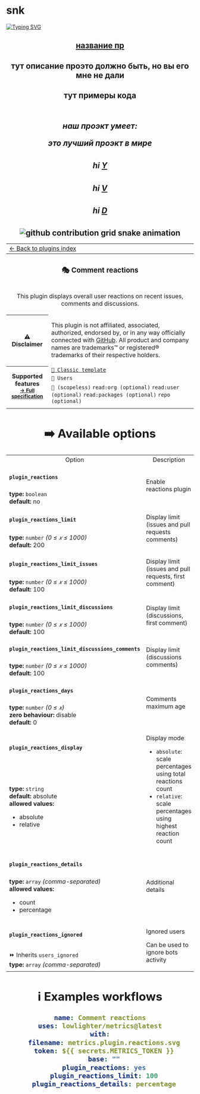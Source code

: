 # snk


[![Typing SVG](https://readme-typing-svg.herokuapp.com?color=%2336BCF7&lines=ToDo+list+без+графического+интерфейса+++++)](https://git.io/typing-svg)

<h2 align="center"> 
    <a href="https://github.com/yarik1732/cvfyf" target="_blank"> название пр</a>
<ing src="https://github.com/yarik1732/ToDolist1.git" height="32"/>
<h4 align="center">тут описание проэто должно быть, но вы его мне не дали</h4>



<h4 align="center">тут примеры кода</h4>

<img src="">




<h5>
наш проэкт умеет: 

это лучший проэкт в мире
</h5>

##### hi [Y](https://github.com/yarik1732)
##### hi [V](https://www.youtube.com/watch?v=5Fg9oZk-5uA)
##### hi [D](https://github.com/Hackep1551)


<picture>
  <source
    media="(prefers-color-scheme: dark)"
    srcset="https://raw.githubusercontent.com/platane/snk/output/github-contribution-grid-snake-dark.svg"
  />
  <source
    media="(prefers-color-scheme: light)"
    srcset="https://raw.githubusercontent.com/platane/snk/output/github-contribution-grid-snake.svg"
  />
  <img
    alt="github contribution grid snake animation"
    src="https://raw.githubusercontent.com/platane/snk/output/github-contribution-grid-snake.svg"
  />
</picture>



<!--header-->
<table>
  <tr><td colspan="2"><a href="/README.md#-plugins">← Back to plugins index</a></td></tr>
  <tr><th colspan="2"><h3>🎭 Comment reactions</h3></th></tr>
  <tr><td colspan="2" align="center"><p>This plugin displays overall user reactions on recent issues, comments and discussions.</p>
</td></tr>
  <tr><th>⚠️ Disclaimer</th><td><p>This plugin is not affiliated, associated, authorized, endorsed by, or in any way officially connected with <a href="https://github.com">GitHub</a>.
All product and company names are trademarks™ or registered® trademarks of their respective holders.</p>
</td></tr>
  <tr>
    <th rowspan="3">Supported features<br><sub><a href="metadata.yml">→ Full specification</a></sub></th>
    <td><a href="/source/templates/classic/README.md"><code>📗 Classic template</code></a></td>
  </tr>
  <tr>
    <td><code>👤 Users</code></td>
  </tr>
  <tr>
    <td><code>🔑 (scopeless)</code> <code>read:org (optional)</code> <code>read:user (optional)</code> <code>read:packages (optional)</code> <code>repo (optional)</code></td>
  </tr>
  <tr>
    <td colspan="2" align="center">
      <img src="https://github.com/lowlighter/metrics/blob/examples/metrics.plugin.reactions.svg" alt=""></img>
      <img width="900" height="1" alt="">
    </td>
  </tr>
</table>
<!--/header-->

## ➡️ Available options

<!--options-->
<table>
  <tr>
    <td align="center" nowrap="nowrap">Option</i></td><td align="center" nowrap="nowrap">Description</td>
  </tr>
  <tr>
    <td nowrap="nowrap"><h4><code>plugin_reactions</code></h4></td>
    <td rowspan="2"><p>Enable reactions plugin</p>
<img width="900" height="1" alt=""></td>
  </tr>
  <tr>
    <td nowrap="nowrap"><b>type:</b> <code>boolean</code>
<br>
<b>default:</b> no<br></td>
  </tr>
  <tr>
    <td nowrap="nowrap"><h4><code>plugin_reactions_limit</code></h4></td>
    <td rowspan="2"><p>Display limit (issues and pull requests comments)</p>
<img width="900" height="1" alt=""></td>
  </tr>
  <tr>
    <td nowrap="nowrap"><b>type:</b> <code>number</code>
<i>(0 ≤
𝑥
≤ 1000)</i>
<br>
<b>default:</b> 200<br></td>
  </tr>
  <tr>
    <td nowrap="nowrap"><h4><code>plugin_reactions_limit_issues</code></h4></td>
    <td rowspan="2"><p>Display limit (issues and pull requests, first comment)</p>
<img width="900" height="1" alt=""></td>
  </tr>
  <tr>
    <td nowrap="nowrap"><b>type:</b> <code>number</code>
<i>(0 ≤
𝑥
≤ 1000)</i>
<br>
<b>default:</b> 100<br></td>
  </tr>
  <tr>
    <td nowrap="nowrap"><h4><code>plugin_reactions_limit_discussions</code></h4></td>
    <td rowspan="2"><p>Display limit (discussions, first comment)</p>
<img width="900" height="1" alt=""></td>
  </tr>
  <tr>
    <td nowrap="nowrap"><b>type:</b> <code>number</code>
<i>(0 ≤
𝑥
≤ 1000)</i>
<br>
<b>default:</b> 100<br></td>
  </tr>
  <tr>
    <td nowrap="nowrap"><h4><code>plugin_reactions_limit_discussions_comments</code></h4></td>
    <td rowspan="2"><p>Display limit (discussions comments)</p>
<img width="900" height="1" alt=""></td>
  </tr>
  <tr>
    <td nowrap="nowrap"><b>type:</b> <code>number</code>
<i>(0 ≤
𝑥
≤ 1000)</i>
<br>
<b>default:</b> 100<br></td>
  </tr>
  <tr>
    <td nowrap="nowrap"><h4><code>plugin_reactions_days</code></h4></td>
    <td rowspan="2"><p>Comments maximum age</p>
<img width="900" height="1" alt=""></td>
  </tr>
  <tr>
    <td nowrap="nowrap"><b>type:</b> <code>number</code>
<i>(0 ≤
𝑥)</i>
<br>
<b>zero behaviour:</b> disable</br>
<b>default:</b> 0<br></td>
  </tr>
  <tr>
    <td nowrap="nowrap"><h4><code>plugin_reactions_display</code></h4></td>
    <td rowspan="2"><p>Display mode</p>
<ul>
<li><code>absolute</code>: scale percentages using total reactions count</li>
<li><code>relative</code>: scale percentages using highest reaction count</li>
</ul>
<img width="900" height="1" alt=""></td>
  </tr>
  <tr>
    <td nowrap="nowrap"><b>type:</b> <code>string</code>
<br>
<b>default:</b> absolute<br>
<b>allowed values:</b><ul><li>absolute</li><li>relative</li></ul></td>
  </tr>
  <tr>
    <td nowrap="nowrap"><h4><code>plugin_reactions_details</code></h4></td>
    <td rowspan="2"><p>Additional details</p>
<img width="900" height="1" alt=""></td>
  </tr>
  <tr>
    <td nowrap="nowrap"><b>type:</b> <code>array</code>
<i>(comma-separated)</i>
<br>
<b>allowed values:</b><ul><li>count</li><li>percentage</li></ul></td>
  </tr>
  <tr>
    <td nowrap="nowrap"><h4><code>plugin_reactions_ignored</code></h4></td>
    <td rowspan="2"><p>Ignored users</p>
<p>Can be used to ignore bots activity</p>
<img width="900" height="1" alt=""></td>
  </tr>
  <tr>
    <td nowrap="nowrap">⏩ Inherits <code>users_ignored</code><br>
<b>type:</b> <code>array</code>
<i>(comma-separated)</i>
<br></td>
  </tr>
</table>
<!--/options-->

## ℹ️ Examples workflows

<!--examples-->
```yaml
name: Comment reactions
uses: lowlighter/metrics@latest
with:
  filename: metrics.plugin.reactions.svg
  token: ${{ secrets.METRICS_TOKEN }}
  base: ""
  plugin_reactions: yes
  plugin_reactions_limit: 100
  plugin_reactions_details: percentage

```
<!--/examples-->
